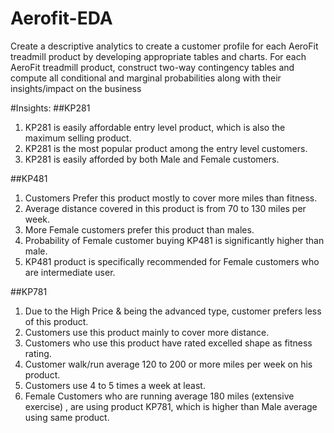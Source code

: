 # Aerofit-EDA
Create a descriptive analytics to create a customer profile for each AeroFit treadmill product by developing appropriate tables and charts. For each AeroFit treadmill product, construct two-way contingency tables and compute all conditional and marginal probabilities along with their insights/impact on the business

#Insights: 
##KP281
1) KP281 is easily affordable entry level product, which is also the maximum selling product.
2) KP281 is the most popular product among the entry level customers.
3) KP281 is easily afforded by both Male and Female customers.
   
##KP481
1) Customers Prefer this product mostly to cover more miles than fitness.
2) Average distance covered in this product is from 70 to 130 miles per week.
3) More Female customers prefer this product than males.
4) Probability of Female customer buying KP481 is significantly higher than male.
5) KP481 product is specifically recommended for Female customers who are intermediate user.

##KP781
1) Due to the High Price & being the advanced type, customer prefers less of this product.
2) Customers use this product mainly to cover more distance.
3) Customers who use this product have rated excelled shape as fitness rating.
4) Customer walk/run average 120 to 200 or more miles per week on his product.
5) Customers use 4 to 5 times a week at least.
6) Female Customers who are running average 180 miles (extensive exercise) , are using product KP781, which is higher than Male average using same product.
